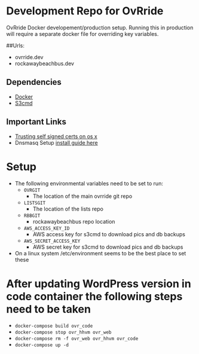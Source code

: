 # Development Repo for OvRride
OvRride Docker developement/production setup. Running this in production will require a separate docker file for overriding key variables.

##Urls:
- ovrride.dev
- rockawaybeachbus.dev

## Dependencies
- [Docker](https://www.docker.com/)
- [S3cmd](http://s3tools.org/s3cmd)

## Important Links
- [Trusting self signed certs on os x](https://www.accuweaver.com/2014/09/19/make-chrome-accept-a-self-signed-certificate-on-osx/)  
- Dnsmasq Setup [install guide here](https://passingcuriosity.com/2013/dnsmasq-dev-osx/)

# Setup
- The following environmental variables need to be set to run:
  - `OVRGIT`
    - The location of the main ovrride git repo
  - `LISTSGIT`
    - The location of the lists repo
  - `RBBGIT`
    - rockawaybeachbus repo location
  - `AWS_ACCESS_KEY_ID`
    - AWS access key for s3cmd to download pics and db backups
  - `AWS_SECRET_ACCESS_KEY`
    - AWS secret key for s3cmd to download pics and db backups
- On a linux system /etc/environment seems to be the best place to set these

# After updating WordPress version in code container the following steps need to be taken
  - `docker-compose build ovr_code`
  - `docker-compose stop ovr_hhvm ovr_web`
  - `docker-compose rm -f ovr_web ovr_hhvm ovr_code`
  - `docker-compose up -d`
